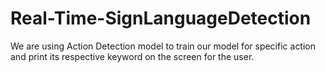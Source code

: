 # Real-Time-SignLanguageDetection
We are using Action Detection model to train our model for specific action and print its respective keyword on the screen for the user.
